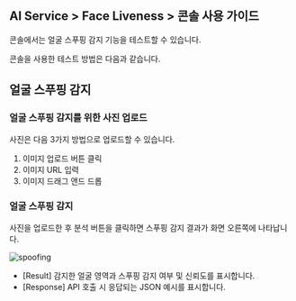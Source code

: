 ## AI Service > Face Liveness > 콘솔 사용 가이드

콘솔에서는 얼굴 스푸핑 감지 기능을 테스트할 수 있습니다.

콘솔을 사용한 테스트 방법은 다음과 같습니다.

## 얼굴 스푸핑 감지

### 얼굴 스푸핑 감지를 위한 사진 업로드
사진은 다음 3가지 방법으로 업로드할 수 있습니다.
1. 이미지 업로드 버튼 클릭
2. 이미지 URL 입력
3. 이미지 드래그 앤드 드롭

### 얼굴 스푸핑 감지
사진을 업로드한 후 분석 버튼을 클릭하면 스푸핑 감지 결과가 화면 오른쪽에 나타납니다.

![spoofing](http://static.toastoven.net/prod_face_liveness/spoofing_console_kr.png)

* [Result] 감지한 얼굴 영역과 스푸핑 감지 여부 및 신뢰도를 표시합니다.
* [Response] API 호출 시 응답되는 JSON 예시를 표시합니다.